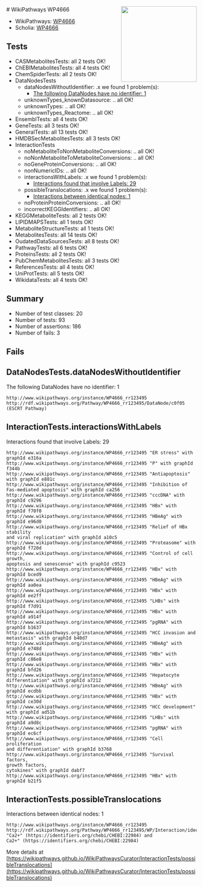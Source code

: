 <img style="float: right; width: 200px" src="https://upload.wikimedia.org/wikipedia/commons/thumb/8/83/Wplogo_with_text_500.png/640px-Wplogo_with_text_500.png" />
# WikiPathways WP4666

* WikiPathways: [WP4666](https://wikipathways.org/pathways/WP4666)
* Scholia: [WP4666](https://scholia.toolforge.org/wikipathways/WP4666)
## Tests
* CASMetabolitesTests: all 2 tests OK!
* ChEBIMetabolitesTests: all 4 tests OK!
* ChemSpiderTests: all 2 tests OK!
* DataNodesTests
    * dataNodesWithoutIdentifier: .x we found 1 problem(s):
        * [The following DataNodes have no identifier: 1](#d2d32fa0)
    * unknownTypes_knownDatasource: .. all OK!
    * unknownTypes: .. all OK!
    * unknownTypes_Reactome: .. all OK!
* EnsemblTests: all 4 tests OK!
* GeneTests: all 3 tests OK!
* GeneralTests: all 13 tests OK!
* HMDBSecMetabolitesTests: all 3 tests OK!
* InteractionTests
    * noMetaboliteToNonMetaboliteConversions: .. all OK!
    * noNonMetaboliteToMetaboliteConversions: .. all OK!
    * noGeneProteinConversions: .. all OK!
    * nonNumericIDs: .. all OK!
    * interactionsWithLabels: .x we found 1 problem(s):
        * [Interactions found that involve Labels: 29](#fe97a8e0)
    * possibleTranslocations: .x we found 1 problem(s):
        * [Interactions between identical nodes: 1](#1c118206)
    * noProteinProteinConversions: .. all OK!
    * incorrectKEGGIdentifiers: .. all OK!
* KEGGMetaboliteTests: all 2 tests OK!
* LIPIDMAPSTests: all 1 tests OK!
* MetaboliteStructureTests: all 1 tests OK!
* MetabolitesTests: all 14 tests OK!
* OudatedDataSourcesTests: all 8 tests OK!
* PathwayTests: all 6 tests OK!
* ProteinsTests: all 2 tests OK!
* PubChemMetabolitesTests: all 3 tests OK!
* ReferencesTests: all 4 tests OK!
* UniProtTests: all 5 tests OK!
* WikidataTests: all 4 tests OK!


## Summary

* Number of test classes: 20
* Number of tests: 93
* Number of assertions: 186
* Number of fails: 3

## Fails

<a name="d2d32fa0" />

## DataNodesTests.dataNodesWithoutIdentifier

The following DataNodes have no identifier: 1
```
http://www.wikipathways.org/instance/WP4666_rr123495 http://rdf.wikipathways.org/Pathway/WP4666_rr123495/DataNode/c0f05 (ESCRT Pathway)
```

<a name="fe97a8e0" />

## InteractionTests.interactionsWithLabels

Interactions found that involve Labels: 29
```
http://www.wikipathways.org/instance/WP4666_rr123495 "ER stress" with graphId e316a
http://www.wikipathways.org/instance/WP4666_rr123495 "P" with graphId f344b
http://www.wikipathways.org/instance/WP4666_rr123495 "Antiapoptosis" with graphId e881c
http://www.wikipathways.org/instance/WP4666_rr123495 "Inhibition of 
Fas-mediated apoptosis" with graphId ca256
http://www.wikipathways.org/instance/WP4666_rr123495 "cccDNA" with graphId c9296
http://www.wikipathways.org/instance/WP4666_rr123495 "HBx" with graphId f70f0
http://www.wikipathways.org/instance/WP4666_rr123495 "HBeAg" with graphId e96d0
http://www.wikipathways.org/instance/WP4666_rr123495 "Relief of HBx stability
and viral replication" with graphId a10c5
http://www.wikipathways.org/instance/WP4666_rr123495 "Proteasome" with graphId f720d
http://www.wikipathways.org/instance/WP4666_rr123495 "Control of cell growth,
apoptosis and senescense" with graphId c9523
http://www.wikipathways.org/instance/WP4666_rr123495 "HBx" with graphId bced9
http://www.wikipathways.org/instance/WP4666_rr123495 "HBeAg" with graphId aa0ea
http://www.wikipathways.org/instance/WP4666_rr123495 "HBx" with graphId ee2ff
http://www.wikipathways.org/instance/WP4666_rr123495 "LHBs" with graphId f7d91
http://www.wikipathways.org/instance/WP4666_rr123495 "HBx" with graphId a914f
http://www.wikipathways.org/instance/WP4666_rr123495 "pgRNA" with graphId b1637
http://www.wikipathways.org/instance/WP4666_rr123495 "HCC invasion and metastasis" with graphId b40d7
http://www.wikipathways.org/instance/WP4666_rr123495 "HBeAg" with graphId e748d
http://www.wikipathways.org/instance/WP4666_rr123495 "HBx" with graphId c86e8
http://www.wikipathways.org/instance/WP4666_rr123495 "HBx" with graphId bfd26
http://www.wikipathways.org/instance/WP4666_rr123495 "Hepatocyte differentiation" with graphId a7212
http://www.wikipathways.org/instance/WP4666_rr123495 "HBeAg" with graphId ecdbb
http://www.wikipathways.org/instance/WP4666_rr123495 "HBx" with graphId ce30d
http://www.wikipathways.org/instance/WP4666_rr123495 "HCC development" with graphId ad51b
http://www.wikipathways.org/instance/WP4666_rr123495 "LHBs" with graphId a9d8c
http://www.wikipathways.org/instance/WP4666_rr123495 "pgRNA" with graphId ec6cf
http://www.wikipathways.org/instance/WP4666_rr123495 "Cell proliferation
and differentiation" with graphId b3768
http://www.wikipathways.org/instance/WP4666_rr123495 "Survival factors,
growth factors,
cytokines" with graphId dabf7
http://www.wikipathways.org/instance/WP4666_rr123495 "HBx" with graphId b21f5
```

<a name="1c118206" />

## InteractionTests.possibleTranslocations

Interactions between identical nodes: 1
```
http://www.wikipathways.org/instance/WP4666_rr123495 http://rdf.wikipathways.org/Pathway/WP4666_rr123495/WP/Interaction/idec3b054 "Ca2+" (https://identifiers.org/chebi/CHEBI:22984) and 
Ca2+" (https://identifiers.org/chebi/CHEBI:22984)
```

More details at [https://wikipathways.github.io/WikiPathwaysCurator/InteractionTests/possibleTranslocations](https://wikipathways.github.io/WikiPathwaysCurator/InteractionTests/possibleTranslocations)

